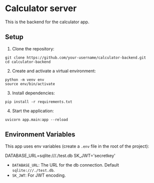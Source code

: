 # Calculator server

This is the backend for the calculator app.

## Setup

1. Clone the repository:

```
git clone https://github.com/your-username/calculator-backend.git
cd calculator-backend
```

2. Create and activate a virtual environment:

```
python -m venv env
source env/bin/activate
```

3. Install dependencies:
```
pip install -r requirements.txt
```

4. Start the application:

```
uvicorn app.main:app --reload
```

## Environment Variables

This app uses env variables (create a `.env` file in the root of the project):

DATABASE_URL=sqlite:///./test.db
SK_JWT='secretkey'

- `DATABASE_URL`: The URL for the db connection. Default `sqlite:///./test.db`.
- `SK_JWT`: For JWT encoding.


